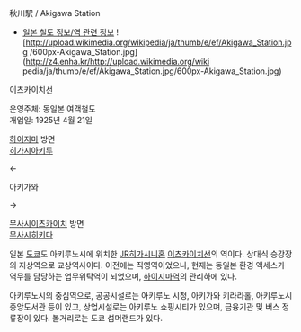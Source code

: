 秋川駅 / Akigawa Station  

  * [일본 철도 정보/역 관련 정보](%EC%9D%BC%EB%B3%B8%20%EC%B2%A0%EB%8F%84%20%EC%A0%95%EB%B3%B4/%EC%97%AD%20%EA%B4%80%EB%A0%A8%20%EC%A0%95%EB%B3%B4.md)
![http://upload.wikimedia.org/wikipedia/ja/thumb/e/ef/Akigawa_Station.jpg
/600px-Akigawa_Station.jpg](http://z4.enha.kr/http://upload.wikimedia.org/wiki
pedia/ja/thumb/e/ef/Akigawa_Station.jpg/600px-Akigawa_Station.jpg)

이츠카이치선

운영주체: 동일본 여객철도  
개업일: 1925년 4월 21일

[하이지마](%ED%95%98%EC%9D%B4%EC%A7%80%EB%A7%88%EC%97%AD.md) 방면  
[히가시아키루](%ED%9E%88%EA%B0%80%EC%8B%9C%EC%95%84%ED%82%A4%EB%A3%A8%EC%97%AD.md)

←

아키가와

→

[무사시이츠카이치](%EB%AC%B4%EC%82%AC%EC%8B%9C%EC%9D%B4%EC%B8%A0%EC%B9%B4%EC%9D%B4%EC%B9%98%EC%97%AD.md) 방면  
[무사시히키다](%EB%AC%B4%EC%82%AC%EC%8B%9C%ED%9E%88%ED%82%A4%EB%8B%A4%EC%97%AD.md)

  
일본 [도쿄](%EB%8F%84%EC%BF%84.md)도 아키루노시에 위치한 [JR히가시니혼](JR%20%ED%9E%88%EA%B0%80%EC%8B%9C%EB%8B%88%ED%98%BC.md)
[이츠카이치선](%EC%9D%B4%EC%B8%A0%EC%B9%B4%EC%9D%B4%EC%B9%98%EC%84%A0.md)의 역이다.
상대식 승강장의 지상역으로 교상역사이다. 이전에는 직영역이었으나, 현재는 동일본 환경 액세스가 역무를 담당하는 업무위탁역이 되었으며,
[하이지마역](%ED%95%98%EC%9D%B4%EC%A7%80%EB%A7%88%EC%97%AD.md)의 관리하에 있다.

아키루노시의 중심역으로, 공공시설로는 아키루노 시청, 아키가와 키라라홀, 아키루노시 중앙도서관 등이 있고, 상업시설로는 아키루노 쇼핑시티가
있으며, 금융기관 및 버스 정류장이 있다. 볼거리로는 도쿄 섬머랜드가 있다.  

  


